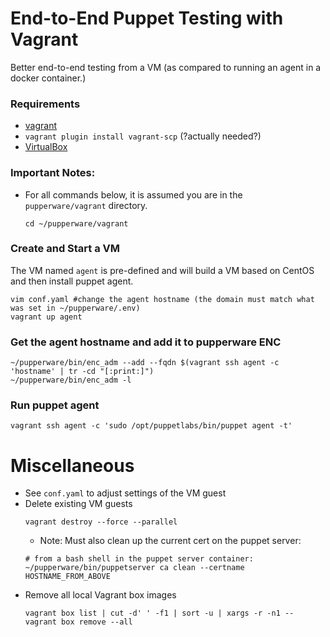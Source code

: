 # End-to-End Puppet Testing with Vagrant
Better end-to-end testing from a VM 
(as compared to running an agent in a docker container.)

### Requirements
- [vagrant](https://www.vagrantup.com/docs/installation/)
- `vagrant plugin install vagrant-scp` (?actually needed?)
- [VirtualBox](https://www.virtualbox.org/wiki/Linux_Downloads)

### Important Notes:
- For all commands below, it is assumed you are in the `pupperware/vagrant`
  directory.
  ```shell
  cd ~/pupperware/vagrant
  ```

### Create and Start a VM
The VM named `agent` is pre-defined and will build a VM based on CentOS
and then install puppet agent.
```shell
vim conf.yaml #change the agent hostname (the domain must match what was set in ~/pupperware/.env)
vagrant up agent
```

### Get the agent hostname and add it to pupperware ENC
```shell
~/pupperware/bin/enc_adm --add --fqdn $(vagrant ssh agent -c 'hostname' | tr -cd "[:print:]")
~/pupperware/bin/enc_adm -l
```

### Run puppet agent
```shell
vagrant ssh agent -c 'sudo /opt/puppetlabs/bin/puppet agent -t'
```

# Miscellaneous
* See `conf.yaml` to adjust settings of the VM guest
* Delete existing VM guests
  ```shell
  vagrant destroy --force --parallel
  ```
  * Note: Must also clean up the current cert on the puppet server:
   ```shell
   # from a bash shell in the puppet server container:
   ~/pupperware/bin/puppetserver ca clean --certname HOSTNAME_FROM_ABOVE
   ```
* Remove all local Vagrant box images
  ```shell
  vagrant box list | cut -d' ' -f1 | sort -u | xargs -r -n1 -- vagrant box remove --all
  ```
